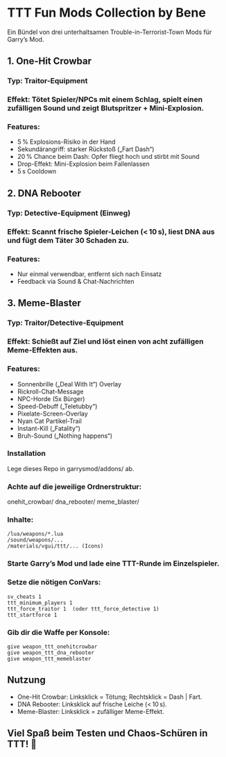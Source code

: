 # TTT Fun Mods Collection by Bene

Ein Bündel von drei unterhaltsamen Trouble-in-Terrorist-Town Mods für Garry’s Mod.

## 1. One-Hit Crowbar

### Typ: Traitor-Equipment
### Effekt: Tötet Spieler/NPCs mit einem Schlag, spielt einen zufälligen Sound und zeigt Blutspritzer + Mini-Explosion.
### Features:
- 5 % Explosions-Risiko in der Hand
- Sekundärangriff: starker Rückstoß („Fart Dash“)
- 20 % Chance beim Dash: Opfer fliegt hoch und stirbt mit Sound
- Drop-Effekt: Mini-Explosion beim Fallenlassen
- 5 s Cooldown

## 2. DNA Rebooter

### Typ: Detective-Equipment (Einweg)
### Effekt: Scannt frische Spieler-Leichen (< 10 s), liest DNA aus und fügt dem Täter 30 Schaden zu.
### Features:
- Nur einmal verwendbar, entfernt sich nach Einsatz
- Feedback via Sound & Chat-Nachrichten

## 3. Meme-Blaster

### Typ: Traitor/Detective-Equipment
### Effekt: Schießt auf Ziel und löst einen von acht zufälligen Meme-Effekten aus.
### Features:
- Sonnenbrille („Deal With It“) Overlay
- Rickroll-Chat-Message
- NPC-Horde (5x Bürger)
- Speed-Debuff („Teletubby“)
- Pixelate-Screen-Overlay
- Nyan Cat Partikel-Trail
- Instant-Kill („Fatality“)
- Bruh-Sound („Nothing happens“)

### Installation

Lege dieses Repo in garrysmod/addons/ ab.

### Achte auf die jeweilige Ordnerstruktur:
onehit_crowbar/
dna_rebooter/
meme_blaster/

### Inhalte:
```
/lua/weapons/*.lua
/sound/weapons/...
/materials/vgui/ttt/... (Icons)
```

### Starte Garry’s Mod und lade eine TTT-Runde im Einzelspieler.

### Setze die nötigen ConVars:
```
sv_cheats 1
ttt_minimum_players 1
ttt_force_traitor 1  (oder ttt_force_detective 1)
ttt_startforce 1
```

### Gib dir die Waffe per Konsole:
```
give weapon_ttt_onehitcrowbar
give weapon_ttt_dna_rebooter
give weapon_ttt_memeblaster
```

## Nutzung
- One-Hit Crowbar: Linksklick = Tötung; Rechtsklick = Dash | Fart.
- DNA Rebooter: Linksklick auf frische Leiche (< 10 s).
- Meme-Blaster: Linksklick = zufälliger Meme-Effekt.

## Viel Spaß beim Testen und Chaos-Schüren in TTT! 🎉
